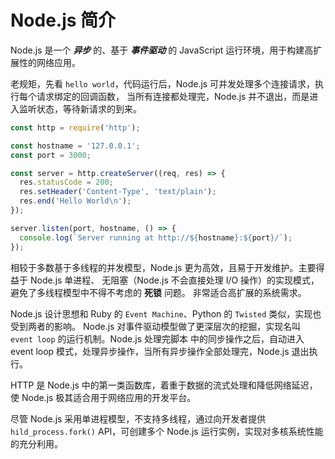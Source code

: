 # Node.js 简介

Node.js 是一个 **_异步_** 的、基于 **_事件驱动_** 的 JavaScript 运行环境，用于构建高扩展性的网络应用。

老规矩，先看 `hello world`，代码运行后，Node.js 可并发处理多个连接请求，执行每个请求绑定的回调函数，
当所有连接都处理完，Node.js 并不退出，而是进入监听状态，等待新请求的到来。

```js
const http = require('http');

const hostname = '127.0.0.1';
const port = 3000;

const server = http.createServer((req, res) => {
  res.statusCode = 200;
  res.setHeader('Content-Type', 'text/plain');
  res.end('Hello World\n');
});

server.listen(port, hostname, () => {
  console.log(`Server running at http://${hostname}:${port}/`);
});
```

相较于多数基于多线程的并发模型，Node.js 更为高效，且易于开发维护。主要得益于 Node.js 单进程、
无阻塞（Node.js 不会直接处理 I/O 操作）的实现模式，避免了多线程模型中不得不考虑的 **死锁** 问题。
非常适合高扩展的系统需求。

Node.js 设计思想和 Ruby 的 `Event Machine`、Python 的 `Twisted` 类似，实现也受到两者的影响。
Node.js 对事件驱动模型做了更深层次的挖掘，实现名叫 `event loop` 的运行机制。Node.js 处理完脚本
中的同步操作之后，自动进入 event loop 模式，处理异步操作，当所有异步操作全部处理完，Node.js 退出执行。

HTTP 是 Node.js 中的第一类函数库，着重于数据的流式处理和降低网络延迟，使 Node.js 极其适合用于网络应用的开发平台。

尽管 Node.js 采用单进程模型，不支持多线程，通过向开发者提供 `hild_process.fork()` API，可创建多个
Node.js 运行实例，实现对多核系统性能的充分利用。

